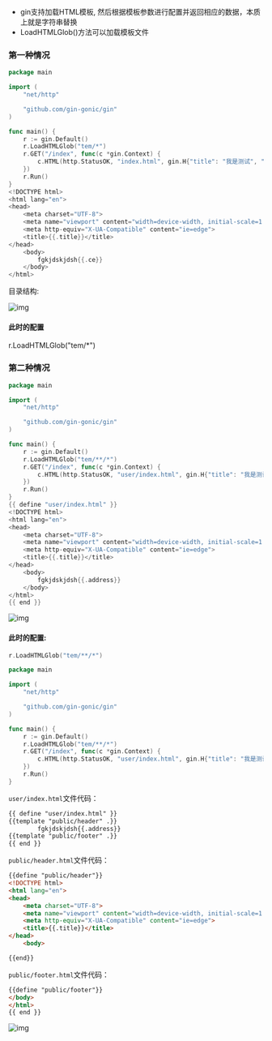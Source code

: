 - gin支持加载HTML模板, 然后根据模板参数进行配置并返回相应的数据，本质上就是字符串替换
- LoadHTMLGlob()方法可以加载模板文件

### 第一种情况

```go
package main

import (
    "net/http"

    "github.com/gin-gonic/gin"
)

func main() {
    r := gin.Default()
    r.LoadHTMLGlob("tem/*")
    r.GET("/index", func(c *gin.Context) {
        c.HTML(http.StatusOK, "index.html", gin.H{"title": "我是测试", "ce": "123456"})
    })
    r.Run()
}
<!DOCTYPE html>
<html lang="en">
<head>
    <meta charset="UTF-8">
    <meta name="viewport" content="width=device-width, initial-scale=1.0">
    <meta http-equiv="X-UA-Compatible" content="ie=edge">
    <title>{{.title}}</title>
</head>
    <body>
        fgkjdskjdsh{{.ce}}
    </body>
</html>
```

目录结构:

![img](https://www.topgoer.com/static/gin/3.1/1.png)

#### 此时的配置

  r.LoadHTMLGlob("tem/*")

### 第二种情况

```go
package main

import (
    "net/http"

    "github.com/gin-gonic/gin"
)

func main() {
    r := gin.Default()
    r.LoadHTMLGlob("tem/**/*")
    r.GET("/index", func(c *gin.Context) {
        c.HTML(http.StatusOK, "user/index.html", gin.H{"title": "我是测试", "address": "www.5lmh.com"})
    })
    r.Run()
}
{{ define "user/index.html" }}
<!DOCTYPE html>
<html lang="en">
<head>
    <meta charset="UTF-8">
    <meta name="viewport" content="width=device-width, initial-scale=1.0">
    <meta http-equiv="X-UA-Compatible" content="ie=edge">
    <title>{{.title}}</title>
</head>
    <body>
        fgkjdskjdsh{{.address}}
    </body>
</html>
{{ end }}
```

![img](https://www.topgoer.com/static/gin/3.1/2.png)

#### 此时的配置:

~~~go
r.LoadHTMLGlob("tem/**/*")
~~~

```go
package main

import (
    "net/http"

    "github.com/gin-gonic/gin"
)

func main() {
    r := gin.Default()
    r.LoadHTMLGlob("tem/**/*")
    r.GET("/index", func(c *gin.Context) {
        c.HTML(http.StatusOK, "user/index.html", gin.H{"title": "我是测试", "address": "www.5lmh.com"})
    })
    r.Run()
}
```

`user/index.html`文件代码：

```html
{{ define "user/index.html" }}
{{template "public/header" .}}
        fgkjdskjdsh{{.address}}
{{template "public/footer" .}}
{{ end }}
```

`public/header.html`文件代码：

```html
{{define "public/header"}}
<!DOCTYPE html>
<html lang="en">
<head>
    <meta charset="UTF-8">
    <meta name="viewport" content="width=device-width, initial-scale=1.0">
    <meta http-equiv="X-UA-Compatible" content="ie=edge">
    <title>{{.title}}</title>
</head>
    <body>

{{end}}
```

`public/footer.html`文件代码：

```html
{{define "public/footer"}}
</body>
</html>
{{ end }}
```

![img](https://www.topgoer.com/static/gin/3.1/3.png)